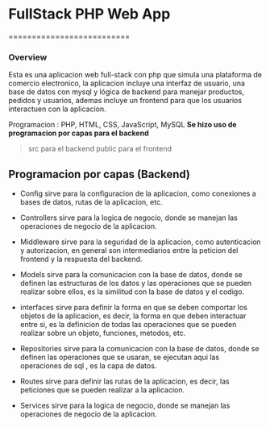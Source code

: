 # FullStack PHP Web App 
==========================
### Overview

Esta es una aplicacion web full-stack con php que simula una  plataforma de comercio electronico, la aplicacion incluye una interfaz de usuario, una base de datos con mysql  y lógica de backend para manejar productos, pedidos y usuarios, ademas incluye un frontend  para que los usuarios interactuen con la aplicacion.

Programacion : PHP, HTML, CSS, JavaScript, MySQL
**Se hizo uso de programacion por capas para el backend**
>src para el backend
>public para el frontend

## Programacion por capas (Backend)

* Config sirve para la configuracion de la aplicacion, como conexiones a  bases de datos, rutas de la aplicacion, etc.
* Controllers sirve  para la logica de negocio, donde se manejan las operaciones de negocio de la aplicacion.
* Middleware sirve  para la seguridad de la aplicacion, como autenticacion y autorizacion, en general son intermediarios entre la peticion del frontend y la respuesta del backend.
* Models sirve para  la comunicacion con la base de datos, donde se definen las estructuras de los datos y  las operaciones que se pueden realizar sobre ellos, es la similitud con la base de datos y el codigo.
* interfaces sirve para  definir la forma en que se deben comportar los objetos de la aplicacion, es decir, la forma en que deben interactuar entre si, es la definicion de todas las  operaciones que se pueden realizar sobre un objeto, funciones,  metodos, etc.
* Repositories sirve  para  la comunicacion con la base de datos, donde se definen las operaciones que se usaran, se ejecutan aqui las operaciones de sql , es la capa de datos.

* Routes sirve  para  definir las rutas de la aplicacion, es decir, las peticiones que  se pueden realizar a la aplicacion.
* Services sirve para la logica de negocio, donde se manejan las operaciones de negocio de la aplicacion.












